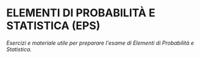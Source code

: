 # ELEMENTI DI PROBABILITÀ E STATISTICA (EPS)

###### Esercizi e materiale utile per preparare l'esame di Elementi di Probabilità e Statistica. 
